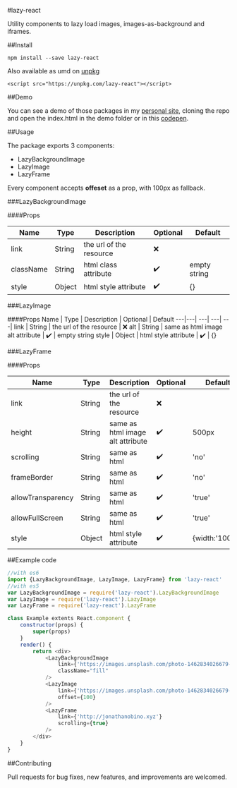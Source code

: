 #lazy-react

Utility components to lazy load images, images-as-background and iframes.

##Install

`npm install --save lazy-react`  

Also available as umd on [unpkg](https://unpkg.com/) 

`<script src="https://unpkg.com/lazy-react"></script>`

##Demo

You can see a demo of those packages in my [personal site](http://jonathanobino.xyz), cloning the repo and open the index.html in the demo folder or in this [codepen](http://codepen.io/jonathanobino/full/mOdXNb/).

##Usage

The package exports 3 components:

- LazyBackgroundImage
- LazyImage
- LazyFrame

Every component accepts **offeset** as a prop, with 100px as fallback.

###LazyBackgroundImage

####Props

Name | Type | Description | Optional | Default
---|---| ---| ---| ---|
link | String | the url of the resource | ❌
className  | String | html class attribute | ✔️ | empty string
style  | Object | html style attribute | ✔️ | {}

###LazyImage

####Props
Name | Type | Description | Optional | Default
---|---| ---| ---| ---|
link | String | the url of the resource | ❌
alt  | String | same as html image alt attribute | ✔️ | empty string
style  | Object | html style attribute | ✔️ | {}

###LazyFrame

####Props

Name | Type | Description | Optional | Default
---|---| ---| ---| ---|
link  | String | the url of the resource | ❌
height  | String | same as html image alt attribute | ✔️ | 500px
scrolling | String | same as html | ✔️ | 'no'
frameBorder  | String | same as html | ✔️ | 'no'
allowTransparency  | String | same as html | ✔️ | 'true'
allowFullScreen  | String | same as html | ✔️ | 'true'
style  | Object | html style attribute | ✔️ | {width:'100%'}

##Example code

```javascript
//with es6
import {LazyBackgroundImage, LazyImage, LazyFrame} from 'lazy-react'
//with es5
var LazyBackgroundImage = require('lazy-react').LazyBackgroundImage
var LazyImage = require('lazy-react').LazyImage
var LazyFrame = require('lazy-react').LazyFrame

class Example extents React.component {
	constructor(props) {
		super(props)
	}
	render() {
		return <div>
			<LazyBackgroundImage 
				link={'https://images.unsplash.com/photo-1462834026679-7c03bf571a67?ixlib=rb-0.3.5&q=80&fm=jpg&crop=entropy&cs=tinysrgb&s=6e160dc1e65511df7bf1c461f8a93c82'} 
				className="fill"
			/>
			<LazyImage 
				link={'https://images.unsplash.com/photo-1462834026679-7c03bf571a67?ixlib=rb-0.3.5&q=80&fm=jpg&crop=entropy&cs=tinysrgb&s=6e160dc1e65511df7bf1c461f8a93c82'} 
				offset={100}
			/>
			<LazyFrame 
				link={'http://jonathanobino.xyz'} 
				scrolling={true}
			/>
		</div>
	}
}
```

##Contributing

Pull requests for bug fixes, new features, and improvements are welcomed.
